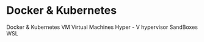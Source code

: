 # Docker & Kubernetes
 Docker
 & Kubernetes
VM
Virtual Machines
Hyper - V
 hypervisor
 SandBoxes
 WSL
